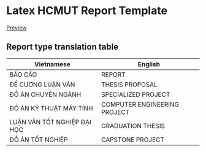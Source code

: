# Latex HCMUT Report Template

[Preview](https://www.overleaf.com/latex/templates/hcmut-report-template/mkwzqtzmkzdj)

## Report type translation table

| Vietnamese                  | English                      |
| --------------------------- | ---------------------------- |
| BÁO CÁO                     | REPORT                       |
| ĐỀ CƯƠNG LUẬN VĂN           | THESIS PROPOSAL              |
| ĐỒ ÁN CHUYÊN NGÀNH          | SPECIALIZED PROJECT          |
| ĐỒ ÁN KỸ THUẬT MÁY TÍNH     | COMPUTER ENGINEERING PROJECT |
| LUẬN VĂN TỐT NGHIỆP ĐẠI HỌC | GRADUATION THESIS            |
| ĐỒ ÁN TỐT NGHIỆP            | CAPSTONE PROJECT             |
